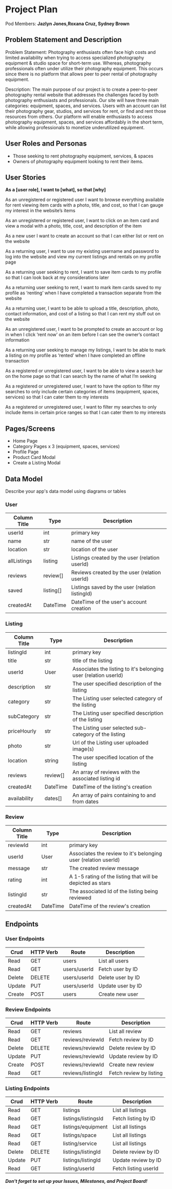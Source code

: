 # Project Plan

Pod Members: **Jazlyn Jones,Roxana Cruz, Sydney Brown**

## Problem Statement and Description

Problem Statement: Photography enthusiasts often face high costs and limited availability when trying to access specialized photography equipment & studio space for short-term use. Whereas, photography professionals often under utilize their photography equipment. This occurs since there is no platform that allows peer to peer rental of photography equipment.

Description: The main purpose of our project is to create a peer-to-peer photography rental website that addresses the challenges faced by both photography enthusiasts and professionals. Our site will have three main categories: equipment, spaces, and services. Users with an account can list their photography gear, studios, and services for rent, or find and rent those resources from others. Our platform will enable enthusiasts to access photography equipment, spaces, and services affordably in the short term, while allowing professionals to monetize underutilized equipment.

## User Roles and Personas

* Those seeking to rent photography equipment, services, & spaces
* Owners of photography equipment looking to rent their items. 

## User Stories

**As a [user role], I want to [what], so that [why]**

As an unregistered or registered user I want to browse everything available for rent viewing item cards with a photo, title, and cost, so that I can gauge my interest in the website’s items

As an unregistered or registered user, I want to click on an item card and view a modal with a photo, title, cost, and description of the item

As a new user I want to create an account so that I can either list or rent on the website

As a returning user, I want to use my existing username and password to log into the website and view my current listings and rentals on my profile page

As a returning user seeking to rent, I want to save item cards to my profile so that I can look back at my considerations later

As a returning user seeking to rent, I want to mark item cards saved to my profile as ‘renting’ when I have completed a transaction separate from the website

As a returning user, I want to be able to upload a title, description, photo, contact information,  and cost of a listing so that I can rent my stuff out on the website

As an unregistered user, I want to be prompted to create an account or log in when I click ‘rent now’ on an item before I can see the owner’s contact information

As a returning user seeking to manage my listings, I want to be able to mark a listing on my profile as ‘rented’ when I have completed an offline transaction

As a registered or unregistered user, I want to be able to view a search bar on the home page so that I can search by the name of what I’m seeking

As a registered or unregistered user, I want to have the option to filter my searches to only include certain categories of items (equipment, spaces, services) so that I can cater them to my interests

As a registered or unregistered user, I want to filter my searches to only include items in certain price ranges so that I can cater them to my interests


## Pages/Screens

* Home Page
* Category Pages x 3 (equipment, spaces, services)
* Profile Page
* Product Card Modal
* Create a Listing Modal

## Data Model

Describe your app's data model using diagrams or tables

### User

| Column Title| Type        | Description |
| ----------- | ----------- |-----------  |
| userId      | int         | primary key |
| name        | str         | name of the user |
| location    | str         | location of the user |
| allListings | listing     | Listings created by the user (relation userId) 
| reviews     | review[]    | Reviews created by the user (relation userId)
| saved       | listing[]   | Listings saved by the user (relation listingId)
| createdAt   | DateTime    | DateTime of the user's account creation |

### Listing

| Column Title| Type        | Description |
| ----------- | ----------- |-----------  |
| listingId   | int         | primary key |
| title       | str         | title of the listing  |
| userId      | User        | Associates the listing to it's belonging user (relation userId) |
| description | str         | The user specified description of the listing 
| category    | str         | The Listing user selected category of the listing
| subCategory | str         | The Listing user specified description of the listing 
| priceHourly | str         | The Listing user selected sub- category of the listing
| photo       | str         | Url of the Listing user uploaded image(s)
| location    | string      | The user specified location of the listing
| reviews     | review[]    | An array of reviews with the associated listing id
| createdAt   | DateTime    | DateTime of the listing's creation |
| availability| dates[]     | An array of pairs containing to and from dates |


### Review

| Column Title| Type        | Description |
| ----------- | ----------- |-----------  |
| reviewId    | int         | primary key |
| userId      | User        | Associates the review to it's belonging user (relation userId) |
| message     | str         | The created review message
| rating      | int         | A 1-5 rating of the listing that will be depicted as stars
| listingId   | str         | The associated Id of the listing being reviewed
| createdAt   | DateTime    | DateTime of the review's creation |

## Endpoints
### User Endpoints
| Crud         | HTTP Verb  | Route        | Description|
| ----------- | ----------- |-----------   |----------------
| Read        | GET         | users        |List all users
| Read        | GET         |users/userId  |Fetch user by ID
| Delete      | DELETE      | users/userId |Delete user by ID
| Update      | PUT         | users/userId |Update user by ID
| Create      | POST        | users         |Create new user

### Review Endpoints 
| Crud         | HTTP Verb  | Route              | Description|
| ----------- | ----------- |-----------         |----------------
| Read        | GET         | reviews            |List all review
| Read        | GET         | reviews/reviewId   |Fetch review by ID
| Delete      | DELETE      | reviews/reviewId   |Delete review by ID
| Update      | PUT         | reviews/reviewId   |Update review by ID
| Create      | POST        | reviews/reviewId   |Create new review
| Read        | GET         | reviews/listingId  |Fetch review by listing

### Listing Endpoints
| Crud         | HTTP Verb  | Route                 | Description|
| ----------- | ----------- |-----------            |----------------
| Read        | GET         | listings              |List all listings
| Read        | GET         | listings/listingsId   |Fetch listing by ID
| Read        | GET         | listings/equipment    |List all listings
| Read        | GET         | listings/space        |List all listings
| Read        | GET         | listing/service       |List all listings
| Delete      | DELETE      | listings/listingId    |Delete review by ID
| Update      | PUT         | listings/listingId    |Update review by ID
| Read        | GET         | listing/userId        |Fetch listing userId



***Don't forget to set up your Issues, Milestones, and Project Board!***
